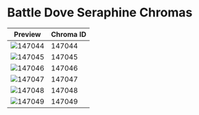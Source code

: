 # Battle Dove Seraphine Chromas

| Preview | Chroma ID |
|---------|-----------|
| ![147044](https://raw.communitydragon.org/latest/plugins/rcp-be-lol-game-data/global/default/v1/champion-chroma-images/147/147044.png) | 147044 |
| ![147045](https://raw.communitydragon.org/latest/plugins/rcp-be-lol-game-data/global/default/v1/champion-chroma-images/147/147045.png) | 147045 |
| ![147046](https://raw.communitydragon.org/latest/plugins/rcp-be-lol-game-data/global/default/v1/champion-chroma-images/147/147046.png) | 147046 |
| ![147047](https://raw.communitydragon.org/latest/plugins/rcp-be-lol-game-data/global/default/v1/champion-chroma-images/147/147047.png) | 147047 |
| ![147048](https://raw.communitydragon.org/latest/plugins/rcp-be-lol-game-data/global/default/v1/champion-chroma-images/147/147048.png) | 147048 |
| ![147049](https://raw.communitydragon.org/latest/plugins/rcp-be-lol-game-data/global/default/v1/champion-chroma-images/147/147049.png) | 147049 |